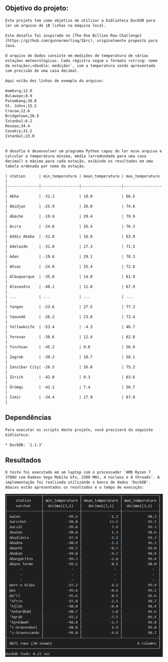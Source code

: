 ## Objetivo do projeto:

    Este projeto tem como objetivo de utilizar a biblioteca DuckDB para ler um arquivo de 1B linhas na máquina local.

    Este desafio foi inspirado no [The One Billion Row Challenge](https://github.com/gunnarmorling/1brc), originalmente proposto para Java.

    O arquivo de dados consiste em medições de temperatura de várias estações meteorológicas. Cada registro segue o formato <string: nome da estação>;<double: medição>`, com a temperatura sendo apresentada com precisão de uma casa decimal.

    Aqui estão dez linhas de exemplo do arquivo:

    Hamburg;12.0
    Bulawayo;8.9
    Palembang;38.8
    St. Johns;15.2
    Cracow;12.6
    Bridgetown;26.9
    Istanbul;6.2
    Roseau;34.4
    Conakry;31.2
    Istanbul;23.0


    O desafio é desenvolver um programa Python capaz de ler esse arquivo e calcular a temperatura mínima, média (arredondada para uma casa decimal) e máxima para cada estação, exibindo os resultados em uma tabela ordenada por nome da estação.

    | station      | min_temperature | mean_temperature | max_temperature |
    |--------------|-----------------|------------------|-----------------|
    | Abha         | -31.1           | 18.0             | 66.5            |
    | Abidjan      | -25.9           | 26.0             | 74.6            |
    | Abéché       | -19.8           | 29.4             | 79.9            |
    | Accra        | -24.8           | 26.4             | 76.3            |
    | Addis Ababa  | -31.8           | 16.0             | 63.9            |
    | Adelaide     | -31.8           | 17.3             | 71.5            |
    | Aden         | -19.6           | 29.1             | 78.3            |
    | Ahvaz        | -24.0           | 25.4             | 72.6            |
    | Albuquerque  | -35.0           | 14.0             | 61.9            |
    | Alexandra    | -40.1           | 11.0             | 67.9            |
    | ...          | ...             | ...              | ...             |
    | Yangon       | -23.6           | 27.5             | 77.3            |
    | Yaoundé      | -26.2           | 23.8             | 73.4            |
    | Yellowknife  | -53.4           | -4.3             | 46.7            |
    | Yerevan      | -38.6           | 12.4             | 62.8            |
    | Yinchuan     | -45.2           | 9.0              | 56.9            |
    | Zagreb       | -39.2           | 10.7             | 58.1            |
    | Zanzibar City| -26.5           | 26.0             | 75.2            |
    | Zürich       | -42.0           | 9.3              | 63.6            |
    | Ürümqi       | -42.1           | 7.4              | 56.7            |
    | İzmir        | -34.4           | 17.9             | 67.9            |


## Dependências

    Para executar os scripts deste projeto, você precisará da seguinte biblioteca:

    * DuckDB: `1.1.3`

## Resultados

    O teste foi executado em um laptop com o processador 'AMD Ryzen 7 3700U com Radeon Vega Mobile Gfx, 2300 MHz, 4 núcleos e 8 threads'. A implementação foi realizada utilizando o banco de dados 'DuckDB'. 
    Abaixo estão apresentados os resultados e o tempo de execução:

![Resultado](./img/Resultado.png)